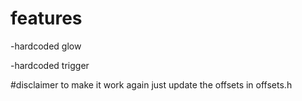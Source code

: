 # features
  -hardcoded glow
  
  -hardcoded trigger
  
#disclaimer
to make it work again just update the offsets in offsets.h
